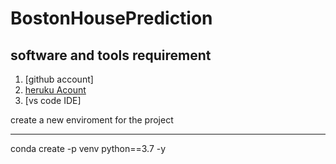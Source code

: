 # BostonHousePrediction

## software and tools requirement


1. [github account]
3. [heruku Acount](http://heruku)
2. [vs code IDE]


create a new enviroment for the project

- - -
conda create -p venv python==3.7 -y